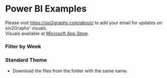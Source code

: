 # Power BI Examples
Please visit https://sio2graphs.com/about/ to add your email for updates on sio2Graphs' visuals.  
Visuals available at [Microsoft App Store](https://appsource.microsoft.com/en-us/marketplace/apps?page=1&product=power-bi-visuals&search=sio2graphs).

### Filter by Week ###
### Standard Theme ###
* Download the files from the folder with the same name.
